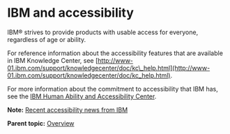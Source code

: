 # IBM and accessibility

IBM® strives to provide products with usable access for everyone, regardless of age or ability.

For reference information about the accessibility features that are available in IBM Knowledge Center, see [http://www-01.ibm.com/support/knowledgecenter/doc/kc\_help.html](http://www-01.ibm.com/support/knowledgecenter/doc/kc_help.html).

For more information about the commitment to accessibility that IBM has, see the [IBM Human Ability and Accessibility Center](http://www.ibm.com/able).

**Note:** [Recent accessibility news from IBM](http://www-03.ibm.com/able/news/accessibility.rss)

**Parent topic:** [Overview](../topics/c_node_overview.md)

